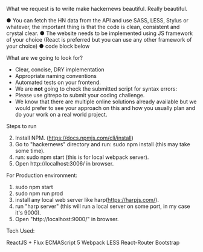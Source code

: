 What we request is to write make hackernews beautiful. Really beautiful.

● You can fetch the HN data from the API and use SASS, LESS, Stylus or
whatever, the important thing is that the code is clean, consistent and crystal
clear.
● The website needs to be implemented using JS framework of your choice (React is
preferred but you can use any other framework of your choice)
● code block below

What are we going to look for?
* Clear, concise, DRY implementation
* Appropriate naming conventions
* Automated tests on your frontend.
* We are **not** going to check the submitted script for syntax errors:
* Please use gitrepo to submit your coding challenge.
* We know that there are multiple online solutions already available but we would prefer to see
your approach on this and how you usually plan and do your work on a real world project.



Steps to run

2. Install NPM. (https://docs.npmjs.com/cli/install)
3. Go to "hackernews" directory and run: sudo npm install (this may take some time).
4. run: sudo npm start (this is for local webpack server).
4. Open http://localhost:3006/ in browser.

For Production environment:

1. sudo npm start
2. sudo npm run prod
3. install any local web server like harp(https://harpjs.com/).
4. run "harp server" (this will run a local server on some port, in my case it's 9000).
5. Open "http://localhost:9000/" in browser.


Tech Used:

ReactJS + Flux
ECMAScript 5
Webpack
LESS
React-Router
Bootstrap
